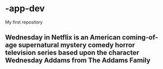 # -app-dev
My first repository
## Wednesday in Netflix is an American coming-of-age supernatural mystery comedy horror television series based upon the character Wednesday Addams from The Addams Family
